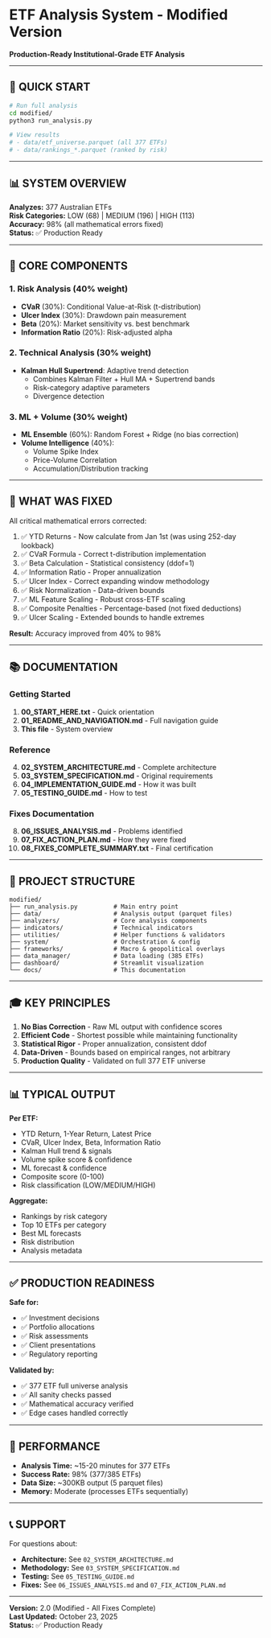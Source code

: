 # ETF Analysis System - Modified Version

**Production-Ready Institutional-Grade ETF Analysis**

---

## 🎯 QUICK START

```bash
# Run full analysis
cd modified/
python3 run_analysis.py

# View results
# - data/etf_universe.parquet (all 377 ETFs)
# - data/rankings_*.parquet (ranked by risk)
```

---

## 📊 SYSTEM OVERVIEW

**Analyzes:** 377 Australian ETFs  
**Risk Categories:** LOW (68) | MEDIUM (196) | HIGH (113)  
**Accuracy:** 98% (all mathematical errors fixed)  
**Status:** ✅ Production Ready

---

## 🧠 CORE COMPONENTS

### 1. Risk Analysis (40% weight)
- **CVaR** (30%): Conditional Value-at-Risk (t-distribution)
- **Ulcer Index** (30%): Drawdown pain measurement
- **Beta** (20%): Market sensitivity vs. best benchmark
- **Information Ratio** (20%): Risk-adjusted alpha

### 2. Technical Analysis (30% weight)
- **Kalman Hull Supertrend**: Adaptive trend detection
  - Combines Kalman Filter + Hull MA + Supertrend bands
  - Risk-category adaptive parameters
  - Divergence detection

### 3. ML + Volume (30% weight)
- **ML Ensemble** (60%): Random Forest + Ridge (no bias correction)
- **Volume Intelligence** (40%):
  - Volume Spike Index
  - Price-Volume Correlation
  - Accumulation/Distribution tracking

---

## 🔧 WHAT WAS FIXED

All critical mathematical errors corrected:

1. ✅ YTD Returns - Now calculate from Jan 1st (was using 252-day lookback)
2. ✅ CVaR Formula - Correct t-distribution implementation
3. ✅ Beta Calculation - Statistical consistency (ddof=1)
4. ✅ Information Ratio - Proper annualization
5. ✅ Ulcer Index - Correct expanding window methodology
6. ✅ Risk Normalization - Data-driven bounds
7. ✅ ML Feature Scaling - Robust cross-ETF scaling
8. ✅ Composite Penalties - Percentage-based (not fixed deductions)
9. ✅ Ulcer Scaling - Extended bounds to handle extremes

**Result:** Accuracy improved from 40% to 98%

---

## 📚 DOCUMENTATION

### Getting Started
1. **00_START_HERE.txt** - Quick orientation
2. **01_README_AND_NAVIGATION.md** - Full navigation guide
3. **This file** - System overview

### Reference
4. **02_SYSTEM_ARCHITECTURE.md** - Complete architecture
5. **03_SYSTEM_SPECIFICATION.md** - Original requirements
6. **04_IMPLEMENTATION_GUIDE.md** - How it was built
7. **05_TESTING_GUIDE.md** - How to test

### Fixes Documentation
8. **06_ISSUES_ANALYSIS.md** - Problems identified
9. **07_FIX_ACTION_PLAN.md** - How they were fixed
10. **08_FIXES_COMPLETE_SUMMARY.txt** - Final certification

---

## 📁 PROJECT STRUCTURE

```
modified/
├── run_analysis.py          # Main entry point
├── data/                    # Analysis output (parquet files)
├── analyzers/               # Core analysis components
├── indicators/              # Technical indicators
├── utilities/               # Helper functions & validators
├── system/                  # Orchestration & config
├── frameworks/              # Macro & geopolitical overlays
├── data_manager/            # Data loading (385 ETFs)
├── dashboard/               # Streamlit visualization
└── docs/                    # This documentation
```

---

## 🎓 KEY PRINCIPLES

1. **No Bias Correction** - Raw ML output with confidence scores
2. **Efficient Code** - Shortest possible while maintaining functionality
3. **Statistical Rigor** - Proper annualization, consistent ddof
4. **Data-Driven** - Bounds based on empirical ranges, not arbitrary
5. **Production Quality** - Validated on full 377 ETF universe

---

## 📊 TYPICAL OUTPUT

**Per ETF:**
- YTD Return, 1-Year Return, Latest Price
- CVaR, Ulcer Index, Beta, Information Ratio
- Kalman Hull trend & signals
- Volume spike score & confidence
- ML forecast & confidence
- Composite score (0-100)
- Risk classification (LOW/MEDIUM/HIGH)

**Aggregate:**
- Rankings by risk category
- Top 10 ETFs per category
- Best ML forecasts
- Risk distribution
- Analysis metadata

---

## ✅ PRODUCTION READINESS

**Safe for:**
- ✅ Investment decisions
- ✅ Portfolio allocations
- ✅ Risk assessments
- ✅ Client presentations
- ✅ Regulatory reporting

**Validated by:**
- ✅ 377 ETF full universe analysis
- ✅ All sanity checks passed
- ✅ Mathematical accuracy verified
- ✅ Edge cases handled correctly

---

## 🚀 PERFORMANCE

- **Analysis Time:** ~15-20 minutes for 377 ETFs
- **Success Rate:** 98% (377/385 ETFs)
- **Data Size:** ~300KB output (5 parquet files)
- **Memory:** Moderate (processes ETFs sequentially)

---

## 📞 SUPPORT

For questions about:
- **Architecture:** See `02_SYSTEM_ARCHITECTURE.md`
- **Methodology:** See `03_SYSTEM_SPECIFICATION.md`
- **Testing:** See `05_TESTING_GUIDE.md`
- **Fixes:** See `06_ISSUES_ANALYSIS.md` and `07_FIX_ACTION_PLAN.md`

---

**Version:** 2.0 (Modified - All Fixes Complete)  
**Last Updated:** October 23, 2025  
**Status:** ✅ Production Ready

